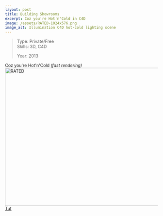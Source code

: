 ```yaml
---
layout: post
title: Building Showrooms
excerpt: Coz you're Hot'n'Cold in C4D
image: /assets/RATED-1024x576.png
image_alt: Illumination C4D hot-cold lighting scene
---
```


<blockquote>Type: Private/Free<br />
Skills: 3D, C4D</p>
<p>Year: 2013</p></blockquote>
<p>Coz you're Hot'n'Cold <em>(fast rendering)</em><a href="/assets/RATED.png"><img class="alignnone wp-image-1173 size-large" src="{{ site.baseurl }}/assets/RATED-1024x576.png" alt="RATED" width="809" height="455" /></a><a href="https://www.youtube.com/watch?v=vG3FSPYzSFc" target="_blank">Tut</a></p>
